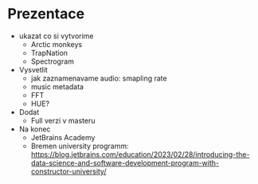 ﻿# Prezentace
 - ukazat co si vytvorime
   - Arctic monkeys
   - TrapNation
   - Spectrogram
 - Vysvetlit
   - jak zaznamenavame audio: smapling rate
   - music metadata
   - FFT
   - HUE?
 - Dodat
   - Full verzi v masteru
 - Na konec
   - JetBrains Academy
   - Bremen university programm: https://blog.jetbrains.com/education/2023/02/28/introducing-the-data-science-and-software-development-program-with-constructor-university/